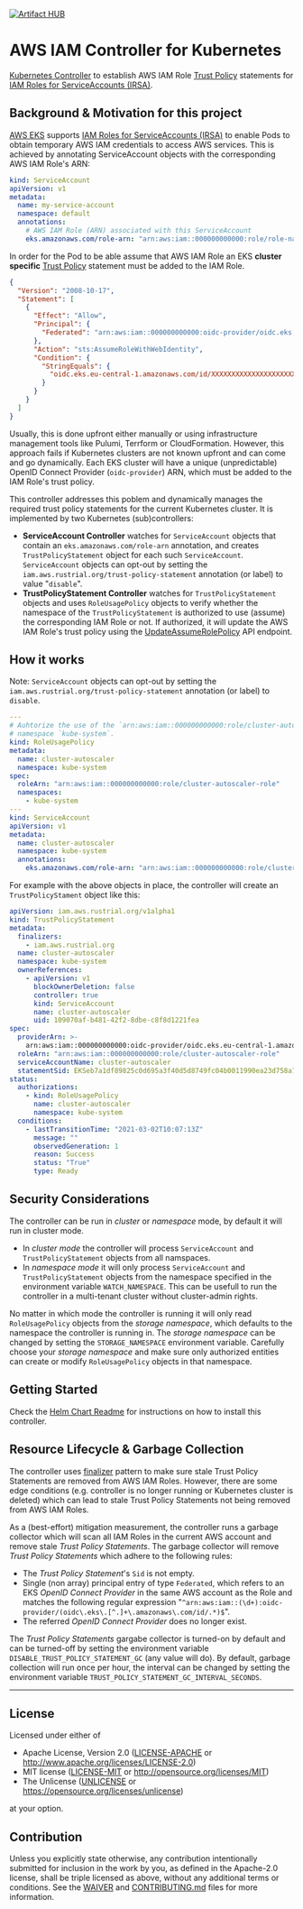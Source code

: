 [![Artifact HUB](https://img.shields.io/endpoint?url=https://artifacthub.io/badge/repository/k8s-aws-iam-controller)](https://artifacthub.io/packages/search?repo=k8s-aws-iam-controller)

# AWS IAM Controller for Kubernetes

[Kubernetes Controller](https://kubernetes.io/docs/concepts/architecture/controller/) to establish
AWS IAM Role [Trust Policy](https://docs.aws.amazon.com/IAM/latest/UserGuide/id_roles_terms-and-concepts.html)
statements for
[IAM Roles for ServiceAccounts (IRSA)](https://docs.aws.amazon.com/eks/latest/userguide/iam-roles-for-service-accounts.html).

## Background & Motivation for this project

[AWS EKS](https://aws.amazon.com/eks) supports
[IAM Roles for ServiceAccounts (IRSA)](https://docs.aws.amazon.com/eks/latest/userguide/iam-roles-for-service-accounts.html)
to enable Pods to obtain temporary AWS IAM credentials to access AWS services. This is achieved by annotating
ServiceAccount objects with the corresponding AWS IAM Role's ARN:

```yaml
kind: ServiceAccount
apiVersion: v1
metadata:
  name: my-service-account
  namespace: default
  annotations:
    # AWS IAM Role (ARN) associated with this ServiceAccount
    eks.amazonaws.com/role-arn: "arn:aws:iam::000000000000:role/role-name"
```

In order for the Pod to be able assume that AWS IAM Role an EKS **cluster specific**
[Trust Policy](https://docs.aws.amazon.com/IAM/latest/UserGuide/id_roles_terms-and-concepts.html)
statement must be added to the IAM Role.

```json
{
  "Version": "2008-10-17",
  "Statement": [
    {
      "Effect": "Allow",
      "Principal": {
        "Federated": "arn:aws:iam::000000000000:oidc-provider/oidc.eks.eu-central-1.amazonaws.com/id/XXXXXXXXXXXXXXXXXXXXXXXXXXXXXXXX"
      },
      "Action": "sts:AssumeRoleWithWebIdentity",
      "Condition": {
        "StringEquals": {
          "oidc.eks.eu-central-1.amazonaws.com/id/XXXXXXXXXXXXXXXXXXXXXXXXXXXXXXXX:sub": "system:serviceaccount:default:my-service-account"
        }
      }
    }
  ]
}
```

Usually, this is done upfront either manually or using infrastructure management tools like
Pulumi, Terrform or CloudFormation. However, this approach fails if Kubernetes
clusters are not known upfront and can come and go dynamically. Each EKS cluster will have
a unique (unpredictable) OpenID Connect Provider (`oidc-provider`) ARN, which must be added
to the IAM Role's trust policy.

This controller addresses this poblem and dynamically manages the required trust policy
statements for the current Kubernetes cluster. It is implemented by two Kubernetes
(sub)controllers:

- **ServiceAccount Controller** watches for `ServiceAccount` objects that
  contain an `eks.amazonaws.com/role-arn` annotation, and creates
  `TrustPolicyStatement` object for each such `ServiceAccount`.
  `ServiceAccount` objects can opt-out by setting the
  `iam.aws.rustrial.org/trust-policy-statement` annotation (or label) to value "`disable`".
- **TrustPolicyStatement Controller** watches for `TrustPolicyStatement` objects and uses
  `RoleUsagePolicy` objects to verify whether the namespace of the
  `TrustPolicyStatement` is authorized to use (assume) the corresponding IAM Role or not.
  If authorized, it will update the AWS IAM Role's trust policy using the
  [UpdateAssumeRolePolicy](https://docs.aws.amazon.com/IAM/latest/APIReference/API_UpdateAssumeRolePolicy.html)
  API endpoint.

## How it works

Note: `ServiceAccount` objects can opt-out by setting the `iam.aws.rustrial.org/trust-policy-statement` annotation (or label) to `disable`.

```yaml
---
# Auhtorize the use of the `arn:aws:iam::000000000000:role/cluster-autoscaler-role` role in
# namespace `kube-system`.
kind: RoleUsagePolicy
metadata:
  name: cluster-autoscaler
  namespace: kube-system
spec:
  roleArn: "arn:aws:iam::000000000000:role/cluster-autoscaler-role"
  namespaces:
    - kube-system
---
kind: ServiceAccount
apiVersion: v1
metadata:
  name: cluster-autoscaler
  namespace: kube-system
  annotations:
    eks.amazonaws.com/role-arn: "arn:aws:iam::000000000000:role/cluster-autoscaler-role"
```

For example with the above objects in place, the controller will create an `TrustPolicyStament`
object like this:

```yaml
apiVersion: iam.aws.rustrial.org/v1alpha1
kind: TrustPolicyStatement
metadata:
  finalizers:
    - iam.aws.rustrial.org
  name: cluster-autoscaler
  namespace: kube-system
  ownerReferences:
    - apiVersion: v1
      blockOwnerDeletion: false
      controller: true
      kind: ServiceAccount
      name: cluster-autoscaler
      uid: 109070af-b481-42f2-8dbe-c8f8d1221fea
spec:
  providerArn: >-
    arn:aws:iam::000000000000:oidc-provider/oidc.eks.eu-central-1.amazonaws.com/id/F9C16C0A32FC4A6972962AA8025418C7
  roleArn: "arn:aws:iam::000000000000:role/cluster-autoscaler-role"
  serviceAccountName: cluster-autoscaler
  statementSid: EKSeb7a1df89825c0d695a3f40d5d8749fc04b0011990ea23d758a7ae7f5cee08ddX
status:
  authorizations:
    - kind: RoleUsagePolicy
      name: cluster-autoscaler
      namespace: kube-system
  conditions:
    - lastTransitionTime: "2021-03-02T10:07:13Z"
      message: ""
      observedGeneration: 1
      reason: Success
      status: "True"
      type: Ready
```

## Security Considerations

The controller can be run in _cluster_ or _namespace_ mode, by default it will run in cluster mode.

- In _cluster mode_ the controller will process `ServiceAccount` and `TrustPolicyStatement` objects
  from all namspaces.
- In _namespace mode_ it will only process `ServiceAccount` and `TrustPolicyStatement` objects from
  the namespace specified in the environment variable `WATCH_NAMESPACE`. This can be usefull to run
  the controller in a multi-tenant cluster without cluster-admin rights.

No matter in which mode the controller is running it will only read `RoleUsagePolicy` objects
from the _storage namespace_, which defaults to the namespace the controller is running in.
The _storage namespace_ can be changed by setting the `STORAGE_NAMESPACE` environment variable.
Carefully choose your _storage namespace_ and make sure only authorized entities can create or
modify `RoleUsagePolicy` objects in that namespace.

## Getting Started

Check the [Helm Chart Readme](charts/k8s-aws-iam-controller/README.md) for instructions on
how to install this controller.

## Resource Lifecycle & Garbage Collection

The controller uses [finalizer](https://kubernetes.io/docs/tasks/extend-kubernetes/custom-resources/custom-resource-definitions/#finalizers) pattern to make sure stale Trust Policy Statements are removed
from AWS IAM Roles. However, there are some edge conditions (e.g. controller is no longer running
or Kubernetes cluster is deleted) which can lead to stale Trust Policy Statements not being removed
from AWS IAM Roles.

As a (best-effort) mitigation measurement, the controller runs a garbage collector which will scan
all IAM Roles in the current AWS account and remove stale _Trust Policy Statements_.
The garbage collector will remove _Trust Policy Statements_ which adhere to the following rules:

- The _Trust Policy Statement_'s `Sid` is not empty.
- Single (non array) principal entry of type `Federated`, which refers to an EKS _OpenID Connect Provider_
  in the same AWS account as the Role and matches the following regular expression
  "`^arn:aws:iam::(\d+):oidc-provider/(oidc\.eks\.[^.]+\.amazonaws\.com/id/.*)$`".
- The referred _OpenID Connect Provider_ does no longer exist.

The _Trust Policy Statements_ gargabe collector is turned-on by default and can be turned-off
by setting the environment variable `DISABLE_TRUST_POLICY_STATEMENT_GC` (any value will do).
By default, garbage collection will run once per hour, the interval can be changed by setting
the environment variable `TRUST_POLICY_STATEMENT_GC_INTERVAL_SECONDS`.

---

## License

Licensed under either of

- Apache License, Version 2.0
  ([LICENSE-APACHE](LICENSE-APACHE) or http://www.apache.org/licenses/LICENSE-2.0)
- MIT license
  ([LICENSE-MIT](LICENSE-MIT) or http://opensource.org/licenses/MIT)
- The Unlicense
  ([UNLICENSE](LUNLICENSE) or https://opensource.org/licenses/unlicense)

at your option.

## Contribution

Unless you explicitly state otherwise, any contribution intentionally submitted
for inclusion in the work by you, as defined in the Apache-2.0 license, shall be
triple licensed as above, without any additional terms or conditions. See the
[WAIVER](WAIVER) and [CONTRIBUTING.md](CONTRIBUTING.md) files for more information.
